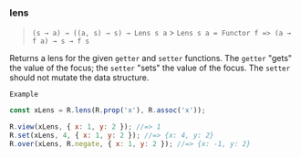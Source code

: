### lens

> `(s → a) → ((a, s) → s) → Lens s a` > `Lens s a = Functor f => (a → f a) → s → f s`

Returns a lens for the given `getter` and `setter` functions. The `getter` "gets" the value of the focus; the `setter` "sets" the value of the focus. The `setter` should not mutate the data structure.

`Example`

```js
const xLens = R.lens(R.prop('x'), R.assoc('x'));

R.view(xLens, { x: 1, y: 2 }); //=> 1
R.set(xLens, 4, { x: 1, y: 2 }); //=> {x: 4, y: 2}
R.over(xLens, R.negate, { x: 1, y: 2 }); //=> {x: -1, y: 2}
```
